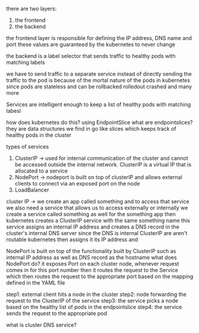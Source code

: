 there are two layers:
1. the frontend 
2. the backend

the frontend layer is responsible for defining the IP address, DNS name and port
these values are guaranteed by the kubernetes to never change

the backend is a label selector that sends traffic to healthy pods with matching labels

we have to send traffic to a separate service instead of directly sending the traffic to the pod is because of the mortal nature of the pods in kubernetes since pods are stateless and can be rollbacked rolledout crashed and many more

Services are intelligent enough to keep a list of healthy pods with matching labesl 

how does kubernetes do this?
using EndpointSlice 
what are endpointslices?
they are data structures we find in go like slices which keeps track of healthy pods in the cluster 


types of services
1. ClusterIP -> used for internal communication of the cluster and cannot be accessed outside the internal network. ClusterIP is a virtual IP that is allocated to a service 
2. NodePort -> nodeport is built on top of clusterIP and allows external clients to connect via an exposed port on the node 
3. LoadBalancer

cluster IP -> 
we create an app called something and to access that service we also need a service that allows us to access externally or internally
we create a service called something as well for the something app then kubernetes creates a ClusterIP service with the same something name 
this service assigns an internal IP address and creates a DNS record in the cluster's internal DNS server 
since the DNS is internal ClusterIP are aren't routable 
kubernetes then assigns it its IP address and 

NodePort is built on top of the functionality built by ClusterIP such as internal IP address as well as DNS record as the hostname 
what does NodePort do?
it exposes Port on each cluster node, whenever request comes in for this port number then it routes the request to the Service which then routes the request to the appropriate port based on the mapping defined in the YAML file

step1: external client hits a node in the cluster 
step2: node forwarding the request to the ClusterIP of the service 
step3: the service picks a node based on the healthy list of pods in the endpointslice 
step4: the service sends the request to the appropriate pod



what is cluster DNS service?


